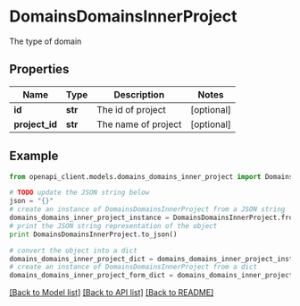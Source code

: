 # DomainsDomainsInnerProject

The type of domain

## Properties
Name | Type | Description | Notes
------------ | ------------- | ------------- | -------------
**id** | **str** | The id of project | [optional] 
**project_id** | **str** | The name of project | [optional] 

## Example

```python
from openapi_client.models.domains_domains_inner_project import DomainsDomainsInnerProject

# TODO update the JSON string below
json = "{}"
# create an instance of DomainsDomainsInnerProject from a JSON string
domains_domains_inner_project_instance = DomainsDomainsInnerProject.from_json(json)
# print the JSON string representation of the object
print DomainsDomainsInnerProject.to_json()

# convert the object into a dict
domains_domains_inner_project_dict = domains_domains_inner_project_instance.to_dict()
# create an instance of DomainsDomainsInnerProject from a dict
domains_domains_inner_project_form_dict = domains_domains_inner_project.from_dict(domains_domains_inner_project_dict)
```
[[Back to Model list]](../README.md#documentation-for-models) [[Back to API list]](../README.md#documentation-for-api-endpoints) [[Back to README]](../README.md)



